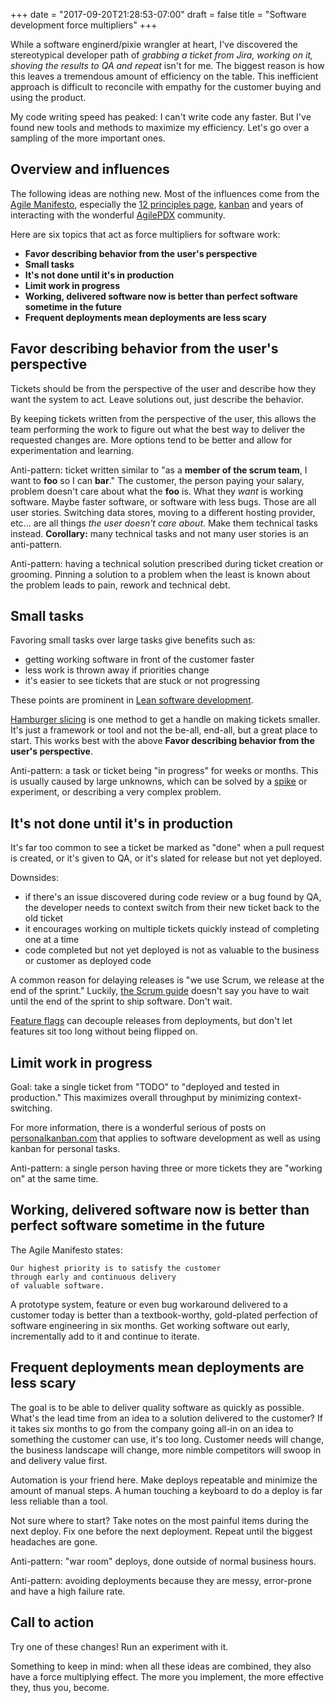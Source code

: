 +++
date = "2017-09-20T21:28:53-07:00"
draft = false
title = "Software development force multipliers"
+++

While a software enginerd/pixie wrangler at heart, I've discovered the stereotypical developer path of *grabbing a ticket from Jira, working on it, shoving the results to QA and repeat* isn't for me.  The biggest reason is how this leaves a tremendous amount of efficiency on the table. This inefficient approach is difficult to reconcile with empathy for the customer buying and using the product.

My code writing speed has peaked: I can't write code any faster.  But I've found new tools and methods to maximize my efficiency.  Let's go over a sampling of the more important ones.

## Overview and influences

The following ideas are nothing new.  Most of the influences come from the [Agile Manifesto](http://agilemanifesto.org/), especially the [12 principles page](http://agilemanifesto.org/principles.html), [kanban](<https://en.wikipedia.org/wiki/Kanban_(development)>) and years of interacting with the wonderful [AgilePDX](http://agilepdx.org/) community.

Here are six topics that act as force multipliers for software work:

* **Favor describing behavior from the user's perspective**
* **Small tasks**
* **It's not done until it's in production**
* **Limit work in progress**
* **Working, delivered software now is better than perfect software sometime in the future**
* **Frequent deployments mean deployments are less scary**

## Favor describing behavior from the user's perspective

Tickets should be from the perspective of the user and describe how they want the system to act.  Leave solutions out, just describe the behavior.

By keeping tickets written from the perspective of the user, this allows the team performing the work to figure out what the best way to deliver the requested changes are.  More options tend to be better and allow for experimentation and learning.

Anti-pattern: ticket written similar to "as a **member of the scrum team**, I want to **foo** so I can **bar**."  The customer, the person paying your salary, problem doesn't care about what the **foo** is.  What they *want* is working software.  Maybe faster software, or software with less bugs. Those are all user stories.  Switching data stores, moving to a different hosting provider, etc... are all things *the user doesn't care about*.  Make them technical tasks instead.  **Corollary:** many technical tasks and not many user stories is an anti-pattern.

Anti-pattern: having a technical solution prescribed during ticket creation or grooming.  Pinning a solution to a problem when the least is known about the problem leads to pain, rework and technical debt.

## Small tasks

Favoring small tasks over large tasks give benefits such as:

* getting working software in front of the customer faster
* less work is thrown away if priorities change
* it's easier to see tickets that are stuck or not progressing

These points are prominent in [Lean software development](https://en.wikipedia.org/wiki/Lean_software_development).

[Hamburger slicing](https://gojko.net/2012/01/23/splitting-user-stories-the-hamburger-method/) is one method to get a handle on making tickets smaller.  It's just a framework or tool and not the be-all, end-all, but a great place to start.  This works best with the above **Favor describing behavior from the user's perspective**.

Anti-pattern: a task or ticket being "in progress" for weeks or months.  This is usually caused by large unknowns, which can be solved by a [spike](<https://en.wikipedia.org/wiki/Spike_(software_development)>) or experiment, or describing a very complex problem.

## It's not done until it's in production

It's far too common to see a ticket be marked as "done" when a pull request is created, or it's given to QA, or it's slated for release but not yet deployed.

Downsides:

* if there's an issue discovered during code review or a bug found by QA, the developer needs to context switch from their new ticket back to the old ticket
* it encourages working on multiple tickets quickly instead of completing one at a time
* code completed but not yet deployed is not as valuable to the business or customer as deployed code

A common reason for delaying releases is "we use Scrum, we release at the end of the sprint." Luckily, [the Scrum guide](http://www.scrumguides.org/scrum-guide.html) doesn't say you have to wait until the end of the sprint to ship software.  Don't wait.

[Feature flags](https://launchdarkly.com/featureflags.html) can decouple releases from deployments, but don't let features sit too long without being flipped on.

## Limit work in progress

Goal: take a single ticket from "TODO" to "deployed and tested in production."  This maximizes overall throughput by minimizing context-switching.

For more information, there is a wonderful serious of posts on [personalkanban.com](http://www.personalkanban.com/pk/primers/the-basics-of-limiting-wip-why-limit-wip-series-post-1/) that applies to software development as well as using kanban for personal tasks.

Anti-pattern: a single person having three or more tickets they are "working on" at the same time.

## Working, delivered software now is better than perfect software sometime in the future

The Agile Manifesto states:

```
Our highest priority is to satisfy the customer
through early and continuous delivery
of valuable software.
```

A prototype system, feature or even bug workaround delivered to a customer today is better than a textbook-worthy, gold-plated perfection of software engineering in six months.  Get working software out early, incrementally add to it and continue to iterate.

## Frequent deployments mean deployments are less scary

The goal is to be able to deliver quality software as quickly as possible.  What's the lead time from an idea to a solution delivered to the customer?  If it takes six months to go from the company going all-in on an idea to something the customer can use, it's too long.  Customer needs will change, the business landscape will change, more nimble competitors will swoop in and delivery value first.

Automation is your friend here.  Make deploys repeatable and minimize the amount of manual steps.  A human touching a keyboard to do a deploy is far less reliable than a tool.

Not sure where to start?  Take notes on the most painful items during the next deploy.  Fix one before the next deployment.  Repeat until the biggest headaches are gone.

Anti-pattern: "war room" deploys, done outside of normal business hours.

Anti-pattern: avoiding deployments because they are messy, error-prone and have a high failure rate.

## Call to action

Try one of these changes!  Run an experiment with it.

Something to keep in mind: when all these ideas are combined, they also have a force multiplying effect.  The more you implement, the more effective they, thus you, become.
